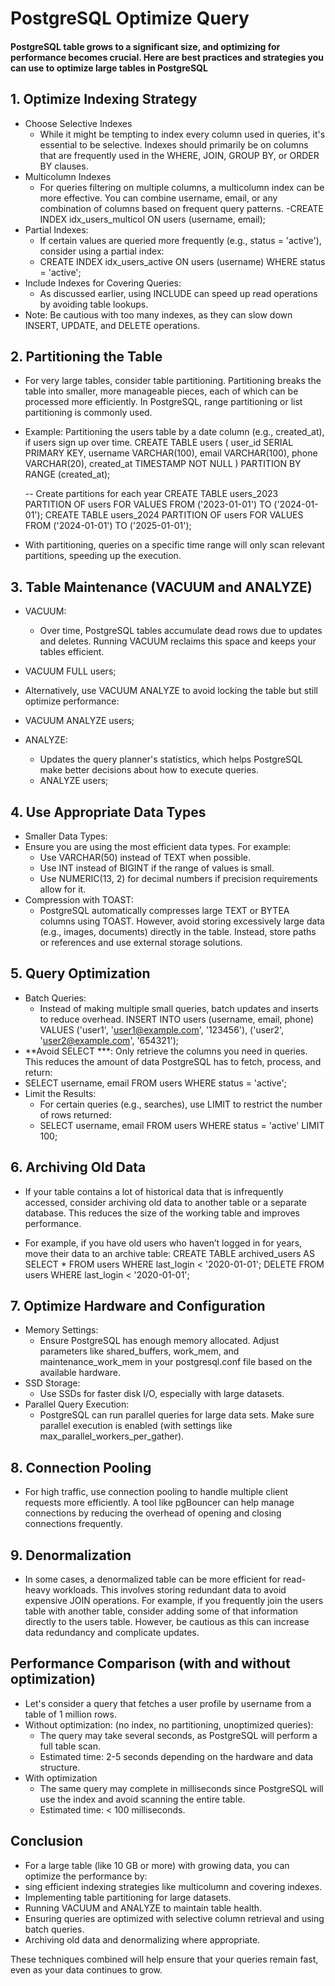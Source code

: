 # PostgreSQL Optimize Query

#### PostgreSQL table grows to a significant size, and optimizing for performance becomes crucial. Here are best practices and strategies you can use to optimize large tables in PostgreSQL

## 1. Optimize Indexing Strategy
- Choose Selective Indexes
  - While it might be tempting to index every column used in queries, it's essential to be selective. Indexes should primarily be on columns that are frequently used in the WHERE, JOIN, GROUP BY, or ORDER BY clauses.
- Multicolumn Indexes
  - For queries filtering on multiple columns, a multicolumn index can be more effective. You can combine username, email, or any combination of columns based on frequent query patterns.
    -CREATE INDEX idx_users_multicol ON users (username, email);
- Partial Indexes:
  -  If certain values are queried more frequently (e.g., status = 'active'), consider using a partial index:
    - CREATE INDEX idx_users_active ON users (username) WHERE status = 'active';
- Include Indexes for Covering Queries:
  - As discussed earlier, using INCLUDE can speed up read operations by avoiding table lookups.
- Note: Be cautious with too many indexes, as they can slow down INSERT, UPDATE, and DELETE operations.

## 2. Partitioning the Table
- For very large tables, consider table partitioning. Partitioning breaks the table into smaller, more manageable pieces, each of which can be processed more efficiently. In PostgreSQL, range partitioning or list partitioning is commonly used.
- Example: Partitioning the users table by a date column (e.g., created_at), if users sign up over time.
    CREATE TABLE users (
      user_id SERIAL PRIMARY KEY,
      username VARCHAR(100),
      email VARCHAR(100),
      phone VARCHAR(20),
      created_at TIMESTAMP NOT NULL
  ) PARTITION BY RANGE (created_at);
  
  -- Create partitions for each year
  CREATE TABLE users_2023 PARTITION OF users FOR VALUES FROM ('2023-01-01') TO ('2024-01-01');
  CREATE TABLE users_2024 PARTITION OF users FOR VALUES FROM ('2024-01-01') TO ('2025-01-01');
- With partitioning, queries on a specific time range will only scan relevant partitions, speeding up the execution.

## 3. Table Maintenance (VACUUM and ANALYZE)
- VACUUM:
  - Over time, PostgreSQL tables accumulate dead rows due to updates and deletes. Running VACUUM reclaims this space and keeps your tables efficient.
    
- VACUUM FULL users;
 - Alternatively, use VACUUM ANALYZE to avoid locking the table but still optimize performance:
-  VACUUM ANALYZE users;
- ANALYZE:
  - Updates the query planner's statistics, which helps PostgreSQL make better decisions about how to execute queries.
  - ANALYZE users;

## 4. Use Appropriate Data Types

- Smaller Data Types:
 - Ensure you are using the most efficient data types. For example:
   - Use VARCHAR(50) instead of TEXT when possible.
   - Use INT instead of BIGINT if the range of values is small.
   - Use NUMERIC(13, 2) for decimal numbers if precision requirements allow for it.
- Compression with TOAST:
  -  PostgreSQL automatically compresses large TEXT or BYTEA columns using TOAST. However, avoid storing excessively large data (e.g., images, documents) directly in the table. Instead, store paths or references and use external storage solutions.

## 5. Query Optimization

- Batch Queries:
  - Instead of making multiple small queries, batch updates and inserts to reduce overhead.
      INSERT INTO users (username, email, phone)
      VALUES ('user1', 'user1@example.com', '123456'),
             ('user2', 'user2@example.com', '654321');
 - **Avoid SELECT ***: Only retrieve the columns you need in queries. This reduces the amount of data PostgreSQL has to fetch, process, and return:
 - SELECT username, email FROM users WHERE status = 'active';
- Limit the Results:
  -  For certain queries (e.g., searches), use LIMIT to restrict the number of rows returned:
  -  SELECT username, email FROM users WHERE status = 'active' LIMIT 100;

## 6. Archiving Old Data

- If your table contains a lot of historical data that is infrequently accessed, consider archiving old data to another table or a separate database. This reduces the size of the working table and improves performance.

- For example, if you have old users who haven’t logged in for years, move their data to an archive table:
   CREATE TABLE archived_users AS SELECT * FROM users WHERE last_login < '2020-01-01';
   DELETE FROM users WHERE last_login < '2020-01-01';

## 7. Optimize Hardware and Configuration
- Memory Settings:
  - Ensure PostgreSQL has enough memory allocated. Adjust parameters like shared_buffers, work_mem, and maintenance_work_mem in your postgresql.conf file based on the available hardware.
- SSD Storage:
  - Use SSDs for faster disk I/O, especially with large datasets.
- Parallel Query Execution:
  -  PostgreSQL can run parallel queries for large data sets. Make sure parallel execution is enabled (with settings like max_parallel_workers_per_gather).

## 8. Connection Pooling
- For high traffic, use connection pooling to handle multiple client requests more efficiently. A tool like pgBouncer can help manage connections by reducing the overhead of opening and closing connections frequently.

## 9. Denormalization
- In some cases, a denormalized table can be more efficient for read-heavy workloads. This involves storing redundant data to avoid expensive JOIN operations. For example, if you frequently join the users table with another table, consider adding some of that information directly to the users table. However, be cautious as this can increase data redundancy and complicate updates.

## Performance Comparison (with and without optimization)
- Let's consider a query that fetches a user profile by username from a table of 1 million rows.
- Without optimization:  (no index, no partitioning, unoptimized queries):
  - The query may take several seconds, as PostgreSQL will perform a full table scan.
  - Estimated time: 2-5 seconds depending on the hardware and data structure.
- With optimization
  - The same query may complete in milliseconds since PostgreSQL will use the index and avoid scanning the entire table.
  - Estimated time: < 100 milliseconds.

## Conclusion
- For a large table (like 10 GB or more) with growing data, you can optimize the performance by:
- sing efficient indexing strategies like multicolumn and covering indexes.
- Implementing table partitioning for large datasets.
- Running VACUUM and ANALYZE to maintain table health.
- Ensuring queries are optimized with selective column retrieval and using batch queries.
- Archiving old data and denormalizing where appropriate.

These techniques combined will help ensure that your queries remain fast, even as your data continues to grow.
